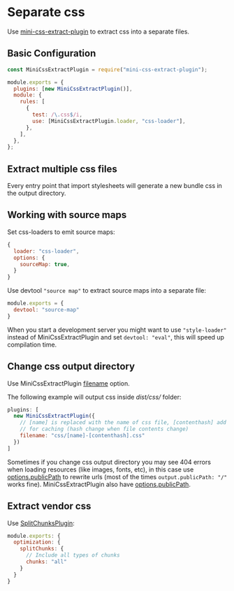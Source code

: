 # Separate css

Use [mini-css-extract-plugin](https://github.com/webpack-contrib/mini-css-extract-plugin) to extract css into a separate files.

## Basic Configuration

```js
const MiniCssExtractPlugin = require("mini-css-extract-plugin");

module.exports = {
  plugins: [new MiniCssExtractPlugin()],
  module: {
    rules: [
      {
        test: /\.css$/i,
        use: [MiniCssExtractPlugin.loader, "css-loader"],
      },
    ],
  },
};
```

## Extract multiple css files

Every entry point that import stylesheets will generate a new bundle css in the output directory.

## Working with source maps

Set css-loaders to emit source maps:

```js
{
  loader: "css-loader",
  options: {
    sourceMap: true,
  }
}
```

Use devtool `"source map"` to extract source maps into a separate file:

```js
module.exports = {
  devtool: "source-map"
}
```

When you start a development server you might want to use `"style-loader"` instead of MiniCssExtractPlugin and set `devtool: "eval"`, this will speed up compilation time.

## Change css output directory

Use MiniCssExtractPlugin [filename](https://github.com/webpack-contrib/mini-css-extract-plugin#filename) option.

The following example will output css inside *dist/css/* folder:

```js
plugins: [
  new MiniCssExtractPlugin({
    // [name] is replaced with the name of css file, [contenthash] add an hash
    // for caching (hash change when file contents change)
    filename: "css/[name]-[contenthash].css"
  })
]
```

Sometimes if you change css output directory you may see 404 errors when loading resources (like images, fonts, etc), in this case use [options.publicPath](../publicpath/README.md) to rewrite urls (most of the times `output.publicPath: "/"` works fine). MiniCssExtractPlugin also have [options.publicPath](https://github.com/webpack-contrib/mini-css-extract-plugin#publicpath).

## Extract vendor css

Use [SplitChunksPlugin](https://webpack.js.org/plugins/split-chunks-plugin/):

```js
module.exports: {
  optimization: {
    splitChunks: {
      // Include all types of chunks
      chunks: "all"
    }
  }
}
```
